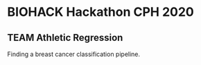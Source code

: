 # BIOHACK Hackathon CPH 2020
## TEAM Athletic Regression

Finding a breast cancer classification pipeline.